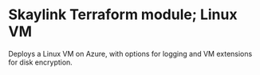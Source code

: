 # Skaylink Terraform module; Linux VM

Deploys a Linux VM on Azure, with options for logging and VM extensions for disk encryption.